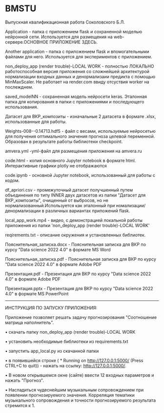 # BMSTU

Выпускная квалификационная работа Соколовского Б.Л. 

Application - папка с приложением flask и сохраненной моделью нейронной сети. Используется для размещения на web-сервере.ОСНОВНОЕ ПРИЛОЖЕНИЕ ЗДЕСЬ.

Another application - папка с приложением flask и впомогательными файлами для него. Используется для экспериментов c приложением.

non_deploy_app (render trouble)-LOCAL WORK - полностью ЛОКАЛЬНО работоспособная версия приложения со сложнейшей архитектурой нормализации входных данных и денормализаии предикта с помощью MinMaxScaler. Не работает на render.com ввиду отсуствия worker на послежднем.

saved_modelNN - сохраненная модель нейросети keras. Эталонная папка для копирования в папки с приложениями и последующего использования.

Датасет для ВКР_композиты - изначальные 2 датасета в формате .xlsx, использованные для работы.

Weights-008--0.14713.hdf5 - файл с весами, используемые нейросетью для получения оптимального значения прогноза целевой переменной. Образован в результате работы библиотеки checkpoint.

amvera.yml -yml-файл для размещения приложения на amvera.ru

code.html - копия основного Jupyter notebook в формате html. Интерактивные графики plotly не отображаются

code.ipynb - основной Jupyter notebook, использованный для работы с кодом.


df_apriori.csv - промежуточный датасет получшенный путем объединения по типу INNER двух датасетов из папки "Датасет для ВКР_композиты", очищенный от выбросов, но не нормализованный.Используется как эталонный при номализации/денормализации в различных вариантах приложений flask.

local_app_work.mp4 - видео, с демонстрацией локальной работы приложения из папки 'non_deploy_app (render trouble)-LOCAL WORK'

reqirements.txt - описание окружения и установленных библиотек.

Пояснительная_записка.docx - Пояснительная записка для ВКР по курсу "Data science 2022 4.0" в формате MS Word

Пояснительная_записка.pdf - Пояснительная записка для ВКР по курсу "Data science 2022 4.0" в формате Adobe PDF

Презентация.pdf - Презентация для ВКР по курсу "Data science 2022 4.0" в формате Adobe PDF

Презентация.pptx - Презентация для ВКР по курсу "Data science 2022 4.0" в формате MS PowerPoint
___________________________________________________________________
ИНСТРУКЦИЯ ПО ЗАПУСКУ ПРИЛОЖЕНИЯ:

Приложение позволяет решать задачу прогнозирования "Соотношение матрица наполнитель". 

   •  скачать папку non_deploy_app (render trouble)-LOCAL WORK
   
   •  установить необходимые библиотеки из requirements.txt
   
   •	запустить app_local.py из скачанной папки
   
   •	в появившейся строке ( * Running on http://127.0.0.1:5000/ (Press CTRL+C to quit)) - нажать на ссылку: http://127.0.0.1:5000/. 
   
   •	В новом открывшемся окне (сайте) ввести 12 входных параметров и нажать "Прогноз".
   
   •	Насладиться чудеснейшим музыкальным сопровождением при появлении прогнозируемого значения. Корреляция тематики музыкального сопровождения и точности прогнозируемого результата стремится к 1. 
